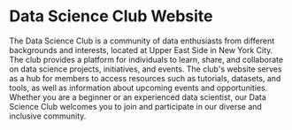 # Data Science Club Website

The Data Science Club is a community of data enthusiasts from different backgrounds and interests, located at Upper East Side in New York City. The club provides a platform for individuals to learn, share, and collaborate on data science projects, initiatives, and events. The club's website serves as a hub for members to access resources such as tutorials, datasets, and tools, as well as information about upcoming events and opportunities. Whether you are a beginner or an experienced data scientist, our Data Science Club welcomes you to join and participate in our diverse and inclusive community.
